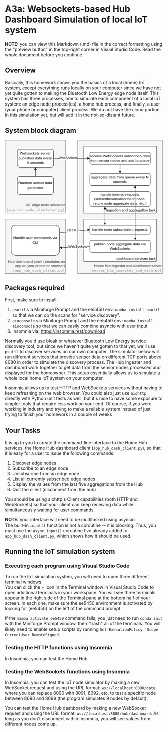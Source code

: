 # A3a: Websockets-based Hub Dashboard Simulation of local IoT system

**NOTE:** you can view this Markdown (.md) file in the correct formatting using the "preview button" in the top-right corner in Visual Studio Code.  Read the whole document before you continue.

## Overview

Basically, this homework shows you the basics of a local (home) IoT
system, except everything runs locally on your computer since we have
not yet quite gotten to making the Bluetooth Low Energy edge node itself.
This system has three processes, one to simulate each component of
a local IoT system: an edge node process(es), a home hub process,
and finally, a user (your phone or computer) client process.  We do
not have the cloud portion in this simulation yet, but will add it
in the not-so-distant future.

## System block diagram

![System block diagram](system_diagram.png)

## Packages required

First, make sure to install:
1. `psutil` via Miniforge Prompt and the ee5450 env: `mamba install psutil` so that we can 
do the scans for "service discovery".  
1. `aioconsole` via Miniforge Prompt and the ee5450 env: `mamba install aioconsole` so that we can easily combine asyncio with user input
1. Insomnia via: https://insomnia.rest/download

Normally you'd use bleak or whatever Bluetooth Low Energy service 
discovery tool, but since we haven't quite yet gotten to that yet, 
we'll use `psutil` to discover services on our own computer.  The 
simulator below will run different services that provide sensor data 
on different TCP ports above 8080 in order to simulate the discovery 
process.  The Hub ingester and dashboard work together to get data 
from the sensor nodes processed and displayed for the homeowner. This 
setup essentially allows us to simulate a whole local home IoT system 
on your computer.

Insomnia allows us to test HTTP and WebSockets services without having
to keep refreshing on the web browser.  You could also just use `aiohttp`
directly with Python unit tests as well, but it's nice to have some 
exposure to simpler tools that require less work on your end.  Of course,
if you were working in industry and trying to make a reliable system
instead of just trying to finish your homework in a couple of weeks

## Your Tasks

It is up to you to create the command-line interface to the Home Hub services, 
the Home Hub dashboard client (`app_hub_dash_client.py`), so that it is easy 
for a user to issue the following commands:
1. Discover edge nodes
1. Subscribe to an edge node
1. Unsubscribe from an edge node
1. List all currently subscribed edge nodes
1. Display the values from the last five aggregations from the Hub
1. Quit the client (disconnect from the hub)

You should be using aiohttp's Client capabilities (both HTTP and WebSockets) so that your client can keep
receiving data while simultaneously waiting for user commands.

**NOTE:** your interface will need to be multitasked using asyncio.  
The built-in `input()` function is not a coroutine -- it is blocking.
Thus, you must use the `async_input()` coroutine I've already added to `app_hub_dash_client.py`,
which shows how it should be used.

## Running the IoT simulation system
### Executing each program using Visual Studio Code

To run the IoT simulation system, you will need to open three different terminal windows.  
You can click the + icon in the Terminal window in Visual Studio Code to open additional 
terminals in your workspace.  You will see three terminals appear in the right side of the
Terminal pane at the bottom half of your screen.  In each one, make sure the ee5450 environment
is activated by looking for (ee5450) on the left of the command prompt.

If the `mamba activate ee5450` command fails, you just need to run `conda init` with the
Miniforge Prompt window, then "trash" all of the terminals.  You will likely need to 
enable setup scripts by running `Set-ExecutionPolicy -Scope CurrentUser RemoteSigned`.

### Testing the HTTP functions using Insomnia

In Insomnia, you can test the Home Hub

### Testing the WebSockets functions using Insomnia

In Insomnia, you can test the IoT node simulator by making a new WebSocket request 
and using the URL format: `ws://localhost:8090/data`, where you can replace 8090 with
8091, 8092, etc. to test a specific node between 8090 and 8099 (the program simulates 
9 nodes by default).

You can test the Home Hub dashboard by making a new WebSocket request and using the
URL format: `ws://localhost:8080/hub/dashboard`.  As long as you don't disconnect
within Insomnia, you will see values from different nodes come up.
